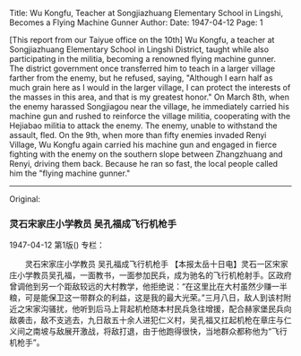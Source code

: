 Title: Wu Kongfu, Teacher at Songjiazhuang Elementary School in Lingshi, Becomes a Flying Machine Gunner
Author:
Date: 1947-04-12
Page: 1

[This report from our Taiyue office on the 10th] Wu Kongfu, a teacher at Songjiazhuang Elementary School in Lingshi District, taught while also participating in the militia, becoming a renowned flying machine gunner. The district government once transferred him to teach in a larger village farther from the enemy, but he refused, saying, "Although I earn half as much grain here as I would in the larger village, I can protect the interests of the masses in this area, and that is my greatest honor." On March 8th, when the enemy harassed Songjiagou near the village, he immediately carried his machine gun and rushed to reinforce the village militia, cooperating with the Hejiabao militia to attack the enemy. The enemy, unable to withstand the assault, fled. On the 9th, when more than fifty enemies invaded Renyi Village, Wu Kongfu again carried his machine gun and engaged in fierce fighting with the enemy on the southern slope between Zhangzhuang and Renyi, driving them back. Because he ran so fast, the local people called him the "flying machine gunner."



<hr /> 

Original: 


### 灵石宋家庄小学教员  吴孔福成飞行机枪手

1947-04-12
第1版()
专栏：

　　灵石宋家庄小学教员
    吴孔福成飞行机枪手
    【本报太岳十日电】灵石一区宋家庄小学教员吴孔福，一面教书，一面参加民兵，成为驰名的飞行机枪射手。区政府曾调他到另一个距敌较远的大村教学，他拒绝说：“在这里比在大村虽然少赚一半粮，可是能保卫这一带群众的利益，这是我的最大光荣。”三月八日，敌人到该村附近之宋家沟骚扰，他听到后马上背起机枪随本村民兵急往增援，配合赫家堡民兵向敌袭击，敌不支逃去，九日敌五十余人进犯仁义村，吴孔福又扛起机枪在章庄与仁义间之南坡与敌展开激战，将敌打退，由于他跑得很快，当地群众都称他为“飞行机枪手”。
